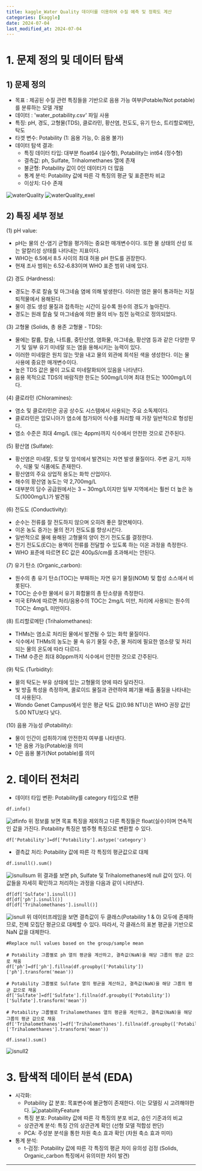 ```yaml
---
title: kaggle_Water Quality 데이터를 이용하여 수질 예측 및 정확도 계산
categories: [kaggle] 
date: 2024-07-04
last_modified_at: 2024-07-04
---
```


# 1. 문제 정의 및 데이터 탐색

## 1) 문제 정의
* 목표 : 제공된 수질 관련 특징들을 기반으로 음용 가능 여부(Potable/Not potable)를 분류하는 모델 개발
* 데이터 : 'water_potability.csv' 파일 사용
* 특징: pH, 경도, 고형물(TDS), 클로라민, 황산염, 전도도, 유기 탄소, 트리할로메탄, 탁도
* 타겟 변수: Potability (1: 음용 가능, 0: 음용 불가)
* 데이터 탐색 결과:
    * 특징 데이터 타입: 대부분 float64 (실수형), Potability는 int64 (정수형)
    * 결측값: ph, Sulfate, Trihalomethanes 열에 존재
    * 불균형: Potability 값이 0인 데이터가 더 많음
    * 통계 분석: Potability 값에 따른 각 특징의 평균 및 표준편차 비교
    * 이상치: 다수 존재

![waterQuality](https://github.com/yyeongha/yyeongha.github.io/blob/main/assets/img/favicons/2024-07-04-kaggle/waterQuality.png?raw=true)
![waterQuality_exel](https://github.com/yyeongha/yyeongha.github.io/blob/main/assets/img/favicons/2024-07-04-kaggle/waterQuality_exel.png?raw=true)

## 2) 특징 세부 정보
(1) pH value:
* pH는 물의 산-염기 균형을 평가하는 중요한 매개변수이다. 또한 물 상태의 산성 또는 알칼리성 상태를 나타내는 지표이다.
* WHO는 6.5에서 8.5 사이의 최대 허용 pH 한도를 권장한다.
* 현재 조사 범위는 6.52-6.83이며 WHO 표준 범위 내에 있다.

(2) 경도 (Hardness):
* 경도는 주로 칼슘 및 마그네슘 염에 의해 발생한다. 이러한 염은 물이 통과하는 지질 퇴적물에서 용해된다.
* 물이 경도 생성 물질과 접촉하는 시간이 길수록 원수의 경도가 높아진다.
* 경도는 원래 칼슘 및 마그네슘에 의한 물의 비누 침전 능력으로 정의되었다.

(3) 고형물 (Solids, 총 용존 고형물 - TDS):
* 물에는 칼륨, 칼슘, 나트륨, 중탄산염, 염화물, 마그네슘, 황산염 등과 같은 다양한 무기 및 일부 유기 미네랄 또는 염을 용해시키는 능력이 있다.
* 이러한 미네랄은 원치 않는 맛을 내고 물의 외관에 희석된 색을 생성한다. 이는 물 사용에 중요한 매개변수이다.
* 높은 TDS 값은 물이 고도로 미네랄화되어 있음을 나타낸다.
* 음용 목적으로 TDS의 바람직한 한도는 500mg/L이며 최대 한도는 1000mg/L이다.

(4) 클로라민 (Chloramines):
* 염소 및 클로라민은 공공 상수도 시스템에서 사용되는 주요 소독제이다.
* 클로라민은 암모니아가 염소에 첨가되어 식수를 처리할 때 가장 일반적으로 형성된다.
* 염소 수준은 최대 4mg/L (또는 4ppm)까지 식수에서 안전한 것으로 간주된다.

(5) 황산염 (Sulfate):
* 황산염은 미네랄, 토양 및 암석에서 발견되는 자연 발생 물질이다. 주변 공기, 지하수, 식물 및 식품에도 존재한다.
* 황산염의 주요 상업적 용도는 화학 산업이다.
* 해수의 황산염 농도는 약 2,700mg/L
* 대부분의 담수 공급원에서는 3 ~ 30mg/L이지만 일부 지역에서는 훨씬 더 높은 농도(1000mg/L)가 발견됨

(6) 전도도 (Conductivity):
* 순수는 전류를 잘 전도하지 않으며 오히려 좋은 절연체이다.
* 이온 농도 증가는 물의 전기 전도도를 향상시킨다.
* 일반적으로 물에 용해된 고형물의 양이 전기 전도도를 결정한다.
* 전기 전도도(EC)는 용액이 전류를 전달할 수 있도록 하는 이온 과정을 측정한다.
* WHO 표준에 따르면 EC 값은 400μS/cm를 초과해서는 안된다.

(7) 유기 탄소 (Organic_carbon):
* 원수의 총 유기 탄소(TOC)는 부패하는 자연 유기 물질(NOM) 및 합성 소스에서 비롯된다.
* TOC는 순수한 물에서 유기 화합물의 총 탄소량을 측정한다.
* 미국 EPA에 따르면 처리/음용수의 TOC는 2mg/L 미만, 처리에 사용되는 원수의 TOC는 4mg/L 미만이다.

(8) 트리할로메탄 (Trihalomethanes):
* THMs는 염소로 처리된 물에서 발견될 수 있는 화학 물질이다.
* 식수에서 THMs의 농도는 물 속 유기 물질 수준, 물 처리에 필요한 염소량 및 처리되는 물의 온도에 따라 다르다.
* THM 수준은 최대 80ppm까지 식수에서 안전한 것으로 간주된다.

(9) 탁도 (Turbidity):
* 물의 탁도는 부유 상태에 있는 고형물의 양에 따라 달라진다.
* 빛 방출 특성을 측정하며, 콜로이드 물질과 관련하여 폐기물 배출 품질을 나타내는 데 사용된다.
* Wondo Genet Campus에서 얻은 평균 탁도 값(0.98 NTU)은 WHO 권장 값인 5.00 NTU보다 낮다.

(10) 음용 가능성 (Potability):
* 물이 인간이 섭취하기에 안전한지 여부를 나타넨다.
* 1은 음용 가능(Potable)을 의미
* 0은 음용 불가(Not potable)를 의미


# 2. 데이터 전처리
* 데이터 타입 변환: Potability를 category 타입으로 변환
```
df.info()
```
![dfinfo](https://github.com/yyeongha/yyeongha.github.io/blob/main/assets/img/favicons/2024-07-04-kaggle/dfinfo.png?raw=true)
위 정보를 보면 목표 특징을 제외하고 다른 특징들은 float(실수)이며 연속적인 값을 가진다. Potability 특징은 범주형 특징으로 변환할 수 있다.
```
df['Potability']=df['Potability'].astype('category')
```

* 결측값 처리: Potability 값에 따른 각 특징의 평균값으로 대체
```
df.isnull().sum()
```
![isnullsum](https://github.com/yyeongha/yyeongha.github.io/blob/main/assets/img/favicons/2024-07-04-kaggle/isnullsum.png?raw=true)
위 결과를 보면 ph, Sulfate 및 Trihalomethanes에 null 값이 있다. 이 값들을 자세히 확인하고 처리하는 과정을 다음과 같이 나타낸다.

```
df[df['Sulfate'].isnull()]
df[df['ph'].isnull()]
df[df['Trihalomethanes'].isnull()]
```
![isnull](https://github.com/yyeongha/yyeongha.github.io/blob/main/assets/img/favicons/2024-07-04-kaggle/isnull.png?raw=true)
위 데이터프레임을 보면 결측값이 두 클래스(Potability 1 & 0) 모두에 존재하므로, 전체 모집단 평균으로 대체할 수 있다. 따라서, 각 클래스의 표본 평균을 기반으로 NaN 값을 대체한다.

```
#Replace null values based on the group/sample mean

# Potability 그룹별로 ph 열의 평균을 계산하고, 결측값(NaN)을 해당 그룹의 평균 값으로 채움
df['ph']=df['ph'].fillna(df.groupby(['Potability'])['ph'].transform('mean'))

# Potability 그룹별로 Sulfate 열의 평균을 계산하고, 결측값(NaN)을 해당 그룹의 평균 값으로 채움
df['Sulfate']=df['Sulfate'].fillna(df.groupby(['Potability'])['Sulfate'].transform('mean'))

# Potability 그룹별로 Trihalomethanes 열의 평균을 계산하고, 결측값(NaN)을 해당 그룹의 평균 값으로 채움
df['Trihalomethanes']=df['Trihalomethanes'].fillna(df.groupby(['Potability'])['Trihalomethanes'].transform('mean'))
```
```
df.isna().sum()
```
![isnull2](https://github.com/yyeongha/yyeongha.github.io/blob/main/assets/img/favicons/2024-07-04-kaggle/isnull2.png?raw=true)


# 3. 탐색적 데이터 분석 (EDA)
* 시각화:
    * Potability 값 분포: 목표변수에 불균형이 존재한다. 이는 모델링 시 고려해야한다.
    ![patabilityFeature](https://github.com/yyeongha/yyeongha.github.io/blob/main/assets/img/favicons/2024-07-04-kaggle/patabilityFeature.png?raw=true)
    * 특징 분포: Potability 값에 따른 각 특징의 분포 비교, 승인 기준과의 비교
    * 상관관계 분석: 특징 간의 상관관계 확인 (선형 모델 적합성 판단)
    * PCA: 주성분 분석을 통한 차원 축소 효과 확인 (차원 축소 효과 미미)
* 통계 분석:
    * t-검정: Potability 값에 따른 각 특징의 평균 차이 유의성 검정 (Solids, Organic_carbon 특징에서 유의미한 차이 발견)












































---